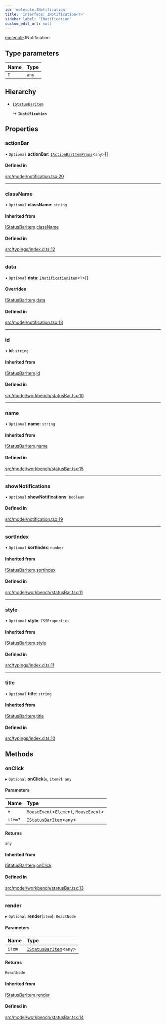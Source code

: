 ```yaml
---
id: 'molecule.INotification'
title: 'Interface: INotification<T>'
sidebar_label: 'INotification'
custom_edit_url: null
---
```


[molecule](../namespaces/molecule).INotification

## Type parameters

| Name | Type  |
| :--- | :---- |
| `T`  | `any` |

## Hierarchy

-   [`IStatusBarItem`](molecule.IStatusBarItem)

    ↳ **`INotification`**

## Properties

### actionBar

• `Optional` **actionBar**: [`IActionBarItemProps`](molecule.component.IActionBarItemProps)<`any`\>[]

#### Defined in

[src/model/notification.tsx:20](https://github.com/DTStack/molecule/blob/b675cb9/src/model/notification.tsx#L20)

---

### className

• `Optional` **className**: `string`

#### Inherited from

[IStatusBarItem](molecule.IStatusBarItem).[className](molecule.IStatusBarItem#classname)

#### Defined in

[src/typings/index.d.ts:12](https://github.com/DTStack/molecule/blob/b675cb9/src/typings/index.d.ts#L12)

---

### data

• `Optional` **data**: [`INotificationItem`](molecule.INotificationItem)<`T`\>[]

#### Overrides

[IStatusBarItem](molecule.IStatusBarItem).[data](molecule.IStatusBarItem#data)

#### Defined in

[src/model/notification.tsx:18](https://github.com/DTStack/molecule/blob/b675cb9/src/model/notification.tsx#L18)

---

### id

• **id**: `string`

#### Inherited from

[IStatusBarItem](molecule.IStatusBarItem).[id](molecule.IStatusBarItem#id)

#### Defined in

[src/model/workbench/statusBar.tsx:10](https://github.com/DTStack/molecule/blob/b675cb9/src/model/workbench/statusBar.tsx#L10)

---

### name

• `Optional` **name**: `string`

#### Inherited from

[IStatusBarItem](molecule.IStatusBarItem).[name](molecule.IStatusBarItem#name)

#### Defined in

[src/model/workbench/statusBar.tsx:15](https://github.com/DTStack/molecule/blob/b675cb9/src/model/workbench/statusBar.tsx#L15)

---

### showNotifications

• `Optional` **showNotifications**: `boolean`

#### Defined in

[src/model/notification.tsx:19](https://github.com/DTStack/molecule/blob/b675cb9/src/model/notification.tsx#L19)

---

### sortIndex

• `Optional` **sortIndex**: `number`

#### Inherited from

[IStatusBarItem](molecule.IStatusBarItem).[sortIndex](molecule.IStatusBarItem#sortindex)

#### Defined in

[src/model/workbench/statusBar.tsx:11](https://github.com/DTStack/molecule/blob/b675cb9/src/model/workbench/statusBar.tsx#L11)

---

### style

• `Optional` **style**: `CSSProperties`

#### Inherited from

[IStatusBarItem](molecule.IStatusBarItem).[style](molecule.IStatusBarItem#style)

#### Defined in

[src/typings/index.d.ts:11](https://github.com/DTStack/molecule/blob/b675cb9/src/typings/index.d.ts#L11)

---

### title

• `Optional` **title**: `string`

#### Inherited from

[IStatusBarItem](molecule.IStatusBarItem).[title](molecule.IStatusBarItem#title)

#### Defined in

[src/typings/index.d.ts:10](https://github.com/DTStack/molecule/blob/b675cb9/src/typings/index.d.ts#L10)

## Methods

### onClick

▸ `Optional` **onClick**(`e`, `item?`): `any`

#### Parameters

| Name    | Type                                                |
| :------ | :-------------------------------------------------- |
| `e`     | `MouseEvent`<`Element`, `MouseEvent`\>              |
| `item?` | [`IStatusBarItem`](molecule.IStatusBarItem)<`any`\> |

#### Returns

`any`

#### Inherited from

[IStatusBarItem](molecule.IStatusBarItem).[onClick](molecule.IStatusBarItem#onclick)

#### Defined in

[src/model/workbench/statusBar.tsx:13](https://github.com/DTStack/molecule/blob/b675cb9/src/model/workbench/statusBar.tsx#L13)

---

### render

▸ `Optional` **render**(`item`): `ReactNode`

#### Parameters

| Name   | Type                                                |
| :----- | :-------------------------------------------------- |
| `item` | [`IStatusBarItem`](molecule.IStatusBarItem)<`any`\> |

#### Returns

`ReactNode`

#### Inherited from

[IStatusBarItem](molecule.IStatusBarItem).[render](molecule.IStatusBarItem#render)

#### Defined in

[src/model/workbench/statusBar.tsx:14](https://github.com/DTStack/molecule/blob/b675cb9/src/model/workbench/statusBar.tsx#L14)
